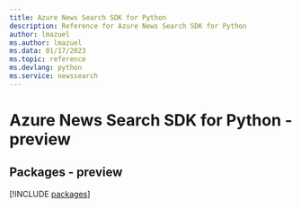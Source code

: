```yaml
---
title: Azure News Search SDK for Python
description: Reference for Azure News Search SDK for Python
author: lmazuel
ms.author: lmazuel
ms.data: 01/17/2023
ms.topic: reference
ms.devlang: python
ms.service: newssearch
---
```

# Azure News Search SDK for Python - preview
## Packages - preview
[!INCLUDE [packages](news-search-index.md)]